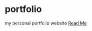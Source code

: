 # portfolio
my personal portfolio website
[Read Me](https://chisomagajika.github.io/portfolio/portfolio.html)
